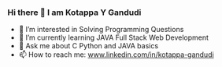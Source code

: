 ### Hi there 👋 I am Kotappa Y Gandudi

- 🔭 I’m interested in Solving Programming Questions
- 🌱 I’m currently learning JAVA Full Stack Web Development
- 💬 Ask me about C Python and JAVA basics
- 📫 How to reach me: www.linkedin.com/in/kotappa-gandudi

<!--
**kotappa19/kotappa19** is a ✨ _special_ ✨ repository because its `README.md` (this file) appears on your GitHub profile.

Here are some ideas to get you started:

- 🔭 I’m interested in Solving Programming Questions
- 🌱 I’m currently learning JAVA Full Stack Web Development
- 💬 Ask me about C Python and JAVA basics
- 📫 How to reach me: www.linkedin.com/in/kotappa-gandudi
